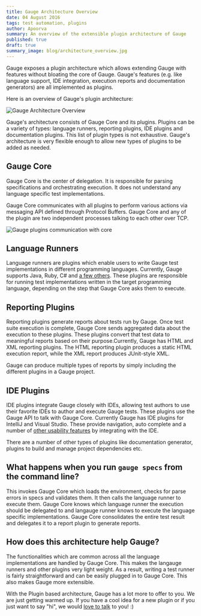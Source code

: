 ```yaml
---
title: Gauge Architecture Overview
date: 04 August 2016
tags: test automation, plugins
author: Apoorva
summary: An overview of the extensible plugin architecture of Gauge
published: true
draft: true
summary_image: blog/architecture_overview.jpg
---
```


Gauge exposes a plugin architecture which allows extending Gauge with features without bloating the core of Gauge. Gauge's features (e.g. like language support, IDE integration, execution reports and documentation generators) are all implemented as plugins.

Here is an overview of Gauge's plugin architecture:

![Gauge Architecture Overview](blog/gauge-architecture-overview.png)

Gauge's architecture consists of Gauge Core and its plugins. Plugins can be a variety of types: language runners, reporting plugins, IDE plugins and documentation plugins. This list of plugin types is not exhaustive. Gauge's architecture is very flexible enough to allow new types of plugins to be added as needed.

## Gauge Core

Gauge Core is the center of delegation. It is responsible for parsing specifications and orchestrating execution. It does not understand any language specific test implementations.

Gauge Core communicates with all plugins to perform various actions via messaging API defined through Protocol Buffers. Gauge Core and any of the plugin are two independent processes talking to each other over TCP.

![Gauge plugins communication with core](blog/gauge-architecture-overview_plugin.png)

## Language Runners

Language runners are plugins which enable users to write Gauge test implementations in different programming languages. Currently, Gauge supports Java, Ruby, C# and [a few others](http://getgauge.io/plugins/index.html). These plugins are responsible for running test implementations written in the target programming language, depending on the step that Gauge Core asks them to execute.

## Reporting Plugins

Reporting plugins generate reports about tests run by Gauge. Once test suite execution is complete, Gauge Core sends aggregated data about the execution to these plugins. These plugins convert that test data to meaningful reports based on their purpose.Currently, Gauge has HTML and XML reporting plugins. The HTML reporting plugin produces a static HTML execution report, while the XML report produces JUnit-style XML.

Gauge can produce multiple types of reports by simply including the different plugins in a Gauge project.

## IDE Plugins

IDE plugins integrate Gauge closely with IDEs, allowing test authors to use their favorite IDEs to author and execute Gauge tests. These plugins use the Gauge API to talk with Gauge Core. Currently Gauge has IDE plugins for IntelliJ and Visual Studio. These provide navigation, auto complete and a number of [other usability features](http://getgauge.io/documentation/user/current/ide_support/other_usability_features.html) by integrating with the IDE.

There are a number of other types of plugins like documentation generator, plugins to build and manage project dependencies etc.

## What happens when you run `gauge specs` from the command line?

This invokes Gauge Core which loads the environment, checks for parse errors in specs and validates them. It then calls the language runner to execute them. Gauge Core knows which language runner the execution should be delegated to and langauge runner knows to execute the language specific implementations. Gauge Core consolidates the entire test result and delegates it to a report plugin to generate reports.

## How does this architecture help Gauge?

The functionalities which are common across all the language implementations are handled by Gauge Core. This makes the langauge runners and other plugins very light weight. As a result, writing a test runner is fairly straightforward and can be easily plugged in to Gauge Core. This also makes Gauge more extensible.

With the Plugin based architecture, Gauge has a lot more to offer to you. We are just getting warmed up. If you have a cool idea for a new plugin or if you just want to say "hi", we would [love to talk](https://groups.google.com/forum/#!forum/getgauge) to you! :)
